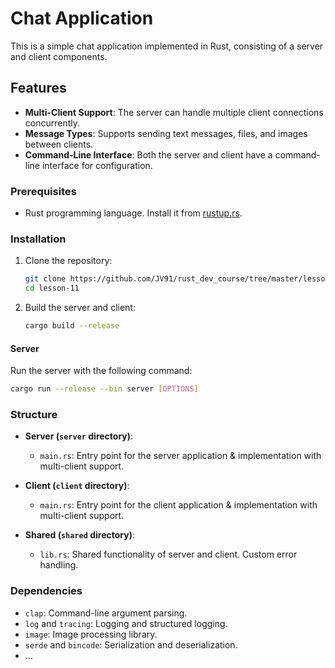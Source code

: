 # Chat Application

This is a simple chat application implemented in Rust, consisting of a server and client components.

## Features

- **Multi-Client Support**: The server can handle multiple client connections concurrently.
- **Message Types**: Supports sending text messages, files, and images between clients.
- **Command-Line Interface**: Both the server and client have a command-line interface for configuration.

### Prerequisites

- Rust programming language. Install it from [rustup.rs](https://rustup.rs/).

### Installation

1. Clone the repository:

    ```bash
    git clone https://github.com/JV91/rust_dev_course/tree/master/lesson-11
    cd lesson-11
    ```

2. Build the server and client:

    ```bash
    cargo build --release
    ```

#### Server

Run the server with the following command:

```bash
cargo run --release --bin server [OPTIONS]
```

### Structure

- **Server (`server` directory)**:
  - `main.rs`: Entry point for the server application & implementation with multi-client support.

- **Client (`client` directory)**:
  - `main.rs`: Entry point for the client application & implementation with multi-client support.

- **Shared (`shared` directory)**:
  - `lib.rs`: Shared functionality of server and client. Custom error handling.

### Dependencies

- `clap`: Command-line argument parsing.
- `log` and `tracing`: Logging and structured logging.
- `image`: Image processing library.
- `serde` and `bincode`: Serialization and deserialization.
- ...
